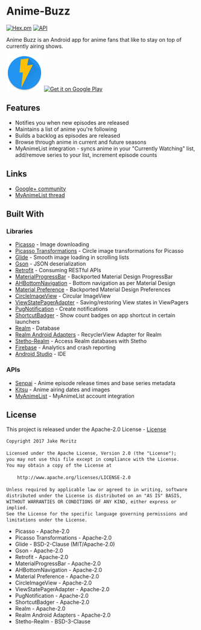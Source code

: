 # Anime-Buzz
[![Hex.pm](https://img.shields.io/hexpm/l/plug.svg)](LICENSE)
[![API](https://img.shields.io/badge/API-15%2B-green.svg?style=flat)](https://android-arsenal.com/api?level=15)

Anime Buzz is an Android app for anime fans that like to stay on top of currently airing shows.

![icon](/app/src/main/res/mipmap-xhdpi/ic_launcher.png)
<a href='https://play.google.com/store/apps/details?id=me.jakemoritz.animebuzz&pcampaignid=MKT-Other-global-all-co-prtnr-py-PartBadge-Mar2515-1'><img width="25%" height="auto" alt='Get it on Google Play' src='https://play.google.com/intl/en_us/badges/images/generic/en_badge_web_generic.png'/></a>

## Features
- Notifies you when new episodes are released
- Maintains a list of anime you're following 
- Builds a backlog as episodes are released
- Browse through anime in current and future seasons
- MyAnimeList integration - syncs anime in your "Currently Watching" list, add/remove series to your list, increment episode counts

## Links
- [Google+ community](https://plus.google.com/communities/105073979572187779412)
- [MyAnimeList thread](https://myanimelist.net/forum/?topicid=1540434)

## Built With

### Libraries
- [Picasso](https://square.github.io/picasso/) - Image downloading
- [Picasso Transformations](https://github.com/wasabeef/picasso-transformations) - Circle image transformations for Picasso
- [Glide](https://github.com/bumptech/glide) - Smooth image loading in scrolling lists
- [Gson](https://github.com/google/gson) - JSON deserialization
- [Retrofit](https://github.com/square/retrofit) - Consuming RESTful APIs
- [MaterialProgressBar](https://github.com/DreaminginCodeZH/MaterialProgressBar) - Backported Material Design ProgressBar
- [AHBottomNavigation](https://github.com/aurelhubert/ahbottomnavigation) - Bottom navigation as per Material Design
- [Material Preference](https://github.com/consp1racy/android-support-preference) - Backported Material Design Preferences
- [CircleImageView](https://github.com/hdodenhof/CircleImageView) - Circular ImageView
- [ViewStatePagerAdapter](https://github.com/NightlyNexus/ViewStatePagerAdapter) - Saving/restoring View states in ViewPagers
- [PugNotification](https://github.com/halysongoncalves/Pugnotification) - Create notifications
- [ShortcutBadger](https://github.com/leolin310148/ShortcutBadger) - Show count badges on app shortcut in certain launchers
- [Realm](https://realm.io/docs/get-started/overview/) - Database
- [Realm Android Adapters](https://github.com/realm/realm-android-adapters) - RecyclerView Adapter for Realm
- [Stetho-Realm](https://github.com/uPhyca/stetho-realm) - Access Realm databases with Stetho
- [Firebase](https://firebase.google.com/) - Analytics and crash reporting
- [Android Studio](https://developer.android.com/studio/index.html) - IDE

### APIs
- [Senpai](http://www.senpai.moe/export.php) - Anime episode release times and base series metadata
- [Kitsu](http://docs.kitsu.apiary.io/#) - Anime airing dates and images
- [MyAnimeList](https://myanimelist.net/modules.php?go=api) - MyAnimeList account integration

## License
This project is released under the Apache-2.0 License - [License](/LICENSE)

   ```
   Copyright 2017 Jake Moritz

   Licensed under the Apache License, Version 2.0 (the "License");
   you may not use this file except in compliance with the License.
   You may obtain a copy of the License at

       http://www.apache.org/licenses/LICENSE-2.0

   Unless required by applicable law or agreed to in writing, software
   distributed under the License is distributed on an "AS IS" BASIS,
   WITHOUT WARRANTIES OR CONDITIONS OF ANY KIND, either express or implied.
   See the License for the specific language governing permissions and
   limitations under the License.
   ```

- Picasso - Apache-2.0
- Picasso Transformations - Apache-2.0
- Glide - BSD-2-Clause (MIT/Apache-2.0)
- Gson - Apache-2.0
- Retrofit - Apache-2.0
- MaterialProgressBar - Apache-2.0
- AHBottomNavigation - Apache-2.0
- Material Preference - Apache-2.0
- CircleImageView - Apache-2.0
- ViewStatePagerAdapter - Apache-2.0
- PugNotification - Apache-2.0
- ShortcutBadger - Apache-2.0
- Realm - Apache-2.0
- Realm Android Adapters - Apache-2.0
- Stetho-Realm - BSD-3-Clause
